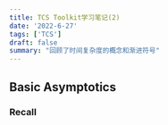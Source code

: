 ```yaml
---
title: TCS Toolkit学习笔记(2)
date: '2022-6-27'
tags: ['TCS']
draft: false
summary: "回顾了时间复杂度的概念和渐进符号"
---
```



## Basic Asymptotics
### Recall

